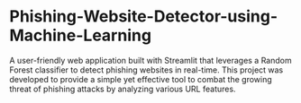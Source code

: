 # Phishing-Website-Detector-using-Machine-Learning
A user-friendly web application built with Streamlit that leverages a Random Forest classifier to detect phishing websites in real-time. This project was developed to provide a simple yet effective tool to combat the growing threat of phishing attacks by analyzing various URL features.
